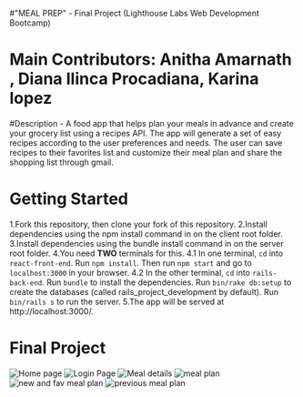 #"MEAL PREP" - Final Project (Lighthouse Labs Web Development Bootcamp)

# Main Contributors: Anitha Amarnath , Diana Ilinca Procadiana, Karina lopez

#Description - A food app that helps plan your meals in advance and create your grocery list using a recipes API. The app will generate a set of easy recipes according to the user preferences and needs. The user can save recipes to their favorites list and customize their meal plan and share the shopping list through gmail.


# Getting Started
1.Fork this repository, then clone your fork of this repository.
2.Install dependencies using the npm install command in on the client root folder.
3.Install dependencies using the bundle install command in on the server root folder.
4.You need **TWO** terminals for this.
  4.1 In one terminal, `cd` into `react-front-end`. Run `npm install`. Then run `npm start` and go to `localhost:3000` in your browser.
  4.2 In the other terminal, `cd` into `rails-back-end`. Run `bundle` to install the dependencies. Run `bin/rake db:setup` to create the databases (called rails_project_development by default). Run `bin/rails s` to run the server.
5.The app will be served at http://localhost:3000/.



# Final Project

![Home page]()
![Login Page]()
![Meal details]()
![meal plan]()
![new and fav meal plan]()
![previous meal plan]()



